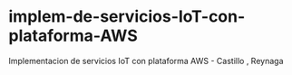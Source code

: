 # implem-de-servicios-IoT-con-plataforma-AWS
Implementacion de servicios IoT con plataforma AWS - Castillo , Reynaga
